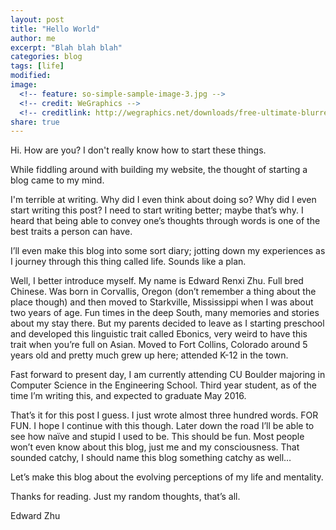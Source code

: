 ```yaml
---
layout: post
title: "Hello World"
author: me
excerpt: "Blah blah blah"
categories: blog
tags: [life]
modified:
image:
  <!-- feature: so-simple-sample-image-3.jpg -->
  <!-- credit: WeGraphics -->
  <!-- creditlink: http://wegraphics.net/downloads/free-ultimate-blurred-background-pack/ -->
share: true
---
```


Hi. How are you? I don't really know how to start these things. 

While fiddling around with building my website, the thought of starting a blog came to my mind.

I'm terrible at writing. Why did I even think about doing so? Why did I even start writing this post? I need to start writing better; maybe that’s why. I heard that being able to convey one’s thoughts through words is one of the best traits a person can have. 

I’ll even make this blog into some sort diary; jotting down my experiences as I journey through this thing called life. Sounds like a plan. 

Well, I better introduce myself. My name is Edward Renxi Zhu. Full bred Chinese. Was born in Corvallis, Oregon (don’t remember a thing about the place though) and then moved to Starkville, Mississippi when I was about two years of age. Fun times in the deep South, many memories and stories about my stay there. But my parents decided to leave as I starting preschool and developed this linguistic trait called Ebonics, very weird to have this trait when you’re full on Asian. Moved to Fort Collins, Colorado around 5 years old and pretty much grew up here; attended K-12 in the town. 

Fast forward to present day, I am currently attending CU Boulder majoring in Computer Science in the Engineering School. Third year student, as of the time I’m writing this, and expected to graduate May 2016. 

That’s it for this post I guess. I just wrote almost three hundred words. FOR FUN.  I hope I continue with this though. Later down the road I’ll be able to see how naïve and stupid I used to be. This should be fun.  Most people won’t even know about this blog, just me and my consciousness. That sounded catchy, I should name this blog something catchy as well…

Let’s make this blog about the evolving perceptions of my life and mentality.

Thanks for reading. Just my random thoughts, that’s all. 

Edward Zhu